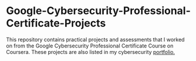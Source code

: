 # Google-Cybersecurity-Professional-Certificate-Projects
<p>This repository contains practical projects and assessments that I worked on from the Google Cybersecurity Professional Certificate Course on Coursera. These projects are also listed in my cybersecurity <a href="https://sites.google.com/view/abdulazeezhaleemah" target="_blank">portfolio.</a></p>
